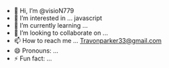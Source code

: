 - 👋 Hi, I’m @visioN779
- 👀 I’m interested in ... javascript 
- 🌱 I’m currently learning ...
- 💞️ I’m looking to collaborate on ...
- 📫 How to reach me ... Travonparker33@gmail.com
- 😄 Pronouns: ...
- ⚡ Fun fact: ...

<!---
visioN779/visioN779 is a ✨ special ✨ repository because its `README.md` (this file) appears on your GitHub profile.
You can click the Preview link to take a look at your changes.
--->

